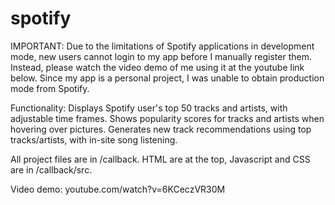 # spotify
IMPORTANT: Due to the limitations of Spotify applications in development mode, new users cannot login to my app before I manually register them.
Instead, please watch the video demo of me using it at the youtube link below.
Since my app is a personal project, I was unable to obtain production mode from Spotify.

Functionality: 
Displays Spotify user's top 50 tracks and artists, with adjustable time frames.
Shows popularity scores for tracks and artists when hovering over pictures.
Generates new track recommendations using top tracks/artists, with in-site song listening.

All project files are in /callback.
HTML are at the top, Javascript and CSS are in /callback/src.

Video demo: youtube.com/watch?v=6KCeczVR30M
